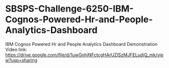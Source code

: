 # SBSPS-Challenge-6250-IBM-Cognos-Powered-Hr-and-People-Analytics-Dashboard
IBM Cognos Powered Hr and People Analytics Dashboard
Demonstration Video link: https://drive.google.com/file/d/1uwGnhjNFctcgHArUZlSzMJFELudjQ_mk/view?usp=sharing
